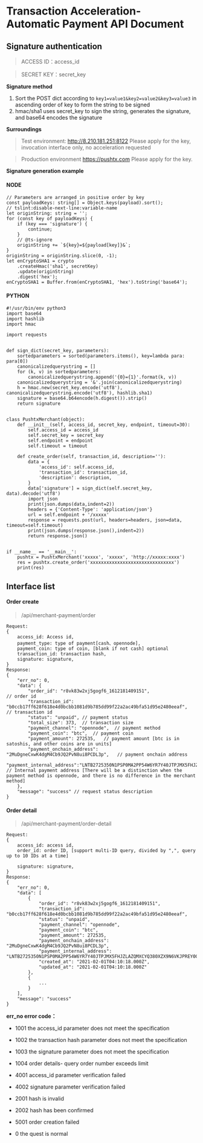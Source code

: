 # Transaction Acceleration- Automatic Payment API Document

## Signature authentication
>ACCESS ID：access_id

>SECRET KEY：secret_key

**Signature method**  
1. Sort the POST dict according to `key1=value1&key2=value2&key3=value3` in ascending order of key to form the string to be signed
2. hmac/sha1 uses secret_key to sign the string, generates the signature, and base64 encodes the signature

**Surroundings**  
>Test environment: http://8.210.181.251:8122 Please apply for the key, invocation interface only, no acceleration requested

>Production environment https://pushtx.com Please apply for the key.

**Signature generation example**
#### NODE
```
// Parameters are arranged in positive order by key
const payloadKeys: string[] = Object.keys(payload).sort();
// tslint:disable-next-line:variable-name
let originString: string = '';
for (const key of payloadKeys) {
    if (key === 'signature') {
        continue;
    }
    // @ts-ignore
    originString += `${key}=${payload[key]}&`;
}
originString = originString.slice(0, -1);
let enCryptoSHA1 = crypto
    .createHmac('sha1', secretKey)
    .update(originString)
    .digest('hex');
enCryptoSHA1 = Buffer.from(enCryptoSHA1, 'hex').toString('base64');
```
#### PYTHON
```
#!/usr/bin/env python3
import base64
import hashlib
import hmac

import requests


def sign_dict(secret_key, parameters):
    sortedparameters = sorted(parameters.items(), key=lambda para: para[0])
    canonicalizedquerystring = []
    for (k, v) in sortedparameters:
        canonicalizedquerystring.append('{0}={1}'.format(k, v))
    canonicalizedquerystring = '&'.join(canonicalizedquerystring)
    h = hmac.new(secret_key.encode('utf8'), canonicalizedquerystring.encode('utf8'), hashlib.sha1)
    signature = base64.b64encode(h.digest()).strip()
    return signature


class PushtxMerchant(object):
    def __init__(self, access_id, secret_key, endpoint, timeout=30):
        self.access_id = access_id
        self.secret_key = secret_key
        self.endpoint = endpoint
        self.timeout = timeout

    def create_order(self, transaction_id, description=''):
        data = {
            'access_id': self.access_id,
            'transaction_id': transaction_id,
            'description': description,
        }
        data['signature'] = sign_dict(self.secret_key, data).decode('utf8')
        import json
        print(json.dumps(data,indent=2))
        headers = {'Content-Type': 'application/json'}
        url = self.endpoint + '/xxxxx'
        response = requests.post(url, headers=headers, json=data, timeout=self.timeout)
        print(json.dumps(response.json(),indent=2))
        return response.json()


if __name__ == '__main__':
    pushtx = PushtxMerchant('xxxxx', 'xxxxx', 'http://xxxxx:xxxx')
    res = pushtx.create_order('xxxxxxxxxxxxxxxxxxxxxxxxxxxxxxx')
    print(res)
```

## Interface list
#### Order create
>/api/merchant-payment/order
```
Request:
{
    access_id: Access id,   
    payment_type: type of payment[cash、opennode],
    payment_coin: type of coin, [blank if not cash] optional
    transaction_id: transaction hash, 
    signature: signature,  
}
Response:
{
    "err_no": 0,
    "data": {
        "order_id": "r8vk83w2xj5gogf6_1612181409151",                                           // order id
        "transaction_id": "b0ccb17ff628f618e4d0bcbb1081d9b785dd99f22a2ac49bfa51d95e2480eeaf",   // transaction id
        "status": "unpaid", // payment status
        "total_size": 373,  // transaction size
        "payment_channel": "opennode",  // payment method
        "payment_coin": "btc",  // payment coin
        "payment_amount": 272535,   // payment amount [btc is in satoshis, and other coins are in units]
        "payment_onchain_address": "2MuDgneCxwK4dgM4Cb9JQ2PvN8ui8PCDL3p",   // payment onchain address
        "payment_internal_address":"LNTB2725350N1PSP0MA2PP54W6YR7Y40JTPJMX5FHJZLAZQMXCYQ380XZX9N6VKJPREY00YL40SDPSWGU8V6ECXDMNY7R2X4NK7EMXXE0NZD33XGCNSVF5XQUNZDF3CQZPGSP5JG72LUS0YV9E83U5QJRML4K2FQ7HFXQ6XKNKVWCET59286W6MVWQ9QY9QSQ26LEYMH4U8FTJGVUPXRZUC7CURVJM37HXPWSGG3KWVYG6DUZAJQ3DVYTP2WCPTA935SNM27XECPZ3USRUSEG2XXXX4L9EWURHVQE5PGPSYC3KP" // Internal payment address [There will be a distinction when the payment method is opennode, and there is no difference in the merchant method]
    },
    "message": "success" // request status description
}
```
#### Order detail
>/api/merchant-payment/order-detail
```
Request:
{
    access_id: access id,   
    order_id: order ID, [support multi-ID query, divided by ",", query up to 10 IDs at a time]
 
    signature: signature,  
}
Response:
{
    "err_no": 0,
    "data": [
        {
            "order_id": "r8vk83w2xj5gogf6_1612181409151",
            "transaction_id": "b0ccb17ff628f618e4d0bcbb1081d9b785dd99f22a2ac49bfa51d95e2480eeaf",
            "status": "unpaid",
            "payment_channel": "opennode",
            "payment_coin": "btc",
            "payment_amount": 272535,
            "payment_onchain_address": "2MuDgneCxwK4dgM4Cb9JQ2PvN8ui8PCDL3p",
            "payment_internal_address": "LNTB2725350N1PSP0MA2PP54W6YR7Y40JTPJMX5FHJZLAZQMXCYQ380XZX9N6VKJPREY00YL40SDPSWGU8V6ECXDMNY7R2X4NK7EMXXE0NZD33XGCNSVF5XQUNZDF3CQZPGSP5JG72LUS0YV9E83U5QJRML4K2FQ7HFXQ6XKNKVWCET59286W6MVWQ9QY9QSQ26LEYMH4U8FTJGVUPXRZUC7CURVJM37HXPWSGG3KWVYG6DUZAJQ3DVYTP2WCPTA935SNM27XECPZ3USRUSEG2XXXX4L9EWURHVQE5PGPSYC3KP",
            "created_at": "2021-02-01T04:10:18.000Z",
            "updated_at": "2021-02-01T04:10:18.000Z"
        },
        {
            ...
        }
    ],
    "message": "success"
}
```

**err_no error code：**

* 1001 the access_id parameter does not meet the specification

* 1002 the transaction hash parameter does not meet the specification

* 1003 the signature parameter does not meet the specification

* 1004 order details- query order number exceeds limit

* 4001 access_id parameter verification failed

* 4002 signature parameter verification failed

* 2001 hash is invalid

* 2002 hash has been confirmed

* 5001 order creation failed

* 0 the quest is normal
